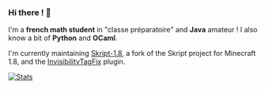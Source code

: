 ### Hi there ! 👋

I'm a **french math student** in "classe préparatoire" and **Java** amateur ! I also know a bit of **Python** and **OCaml**.

I'm currently maintaining [Skript-1.8](https://github.com/Matocolotoe/Skript-1.8), a fork of the Skript project for Minecraft 1.8, and the [InvisibilityTagFix](https://github.com/Matocolotoe/InvisibilityTagFix) plugin.

[![Stats](https://github-readme-stats.vercel.app/api?username=Matocolotoe&count_private=true&show_icons=true&theme=tokyonight)](https://github.com/anuraghazra/github-readme-stats)
